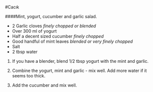 #Cacık

####Mint, yogurt, cucumber and garlic salad.

- 2 Garlic cloves *finely chopped or blended*
- Over 300 ml of yogurt
- Half a decent sized cucumber *finely chopped*
- Good handful of mint leaves *blended or very finely chopped*
- Salt
- 2 tbsp water

1. If you have a blender, blend 1/2 tbsp yogurt with the mint and garlic.

2. Combine the yogurt, mint and garlic - mix well. Add more water if it seems
too thick.

3. Add the cucumber and mix well.

